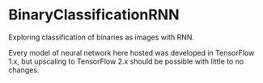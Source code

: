 # BinaryClassificationRNN
Exploring classification of binaries as images with RNN.

Every model of neural network here hosted was developed in TensorFlow 1.x, but upscaling to TensorFlow 2.x should be possible with little to no changes.
